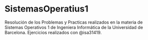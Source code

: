 # SistemasOperatius1
Resolución de los Problemas y Practicas realizados en la materia de Sistemas Operativos 1 de Ingeniera Informática de la Universidad de Barcelona. Ejercicios realizados con @isa31419.
